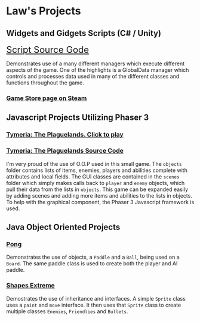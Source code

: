 # Law's Projects

## Widgets and Gidgets Scripts (C# / Unity)

<span style="font-size:24px;">[Script Source Gode](https://github.com/jelaw21/Widgets-And-Gidgets)</span>

Demonstrates use of a many different managers which execute different aspects of the game. One of the highlights is a GlobalData manager which controls and processes data used in many of the different classes and functions throughout the game. 

### [Game Store page on Steam](https://store.steampowered.com/app/1333870/Widgets_and_Gidgets/)

## Javascript Projects Utilizing Phaser 3
### [Tymeria: The Plaguelands. Click to play](https://jelaw21.github.io/Arcania/)

### [Tymeria: The Plaguelands Source Code](https://github.com/jelaw21/Tymeria-Source-Code)

I'm very proud of the use of O.O.P used in this small game. The `objects` folder contains lists of items, enemies, players and abilities complete with attributes and local fields. The GUI classes are contained in the `scenes` folder which simply makes calls back to `player` and `enemy` objects, which pull their data from the lists in `objects`. This game can be expanded easily by adding scenes and adding more items and abilities to the lists in objects. To help with the graphical component, the Phaser 3 Javascript framework is used. 

## Java Object Oriented Projects

### [Pong](https://github.com/jelaw21/Pong/tree/master/src)

Demonstrates the use of objects, a `Paddle` and a `Ball`, being used on a `Board`. The same paddle class is used to create both the player and AI paddle. 

### [Shapes Extreme](https://github.com/jelaw21/ShapesExtreme/tree/master/src)

Demostrates the use of inheritance and interfaces. A simple `Sprite` class uses a `paint` and `move` interface. It then uses that `Sprite` class to create multiple classes `Enemies`, `Friendlies` and `Bullets`.   


